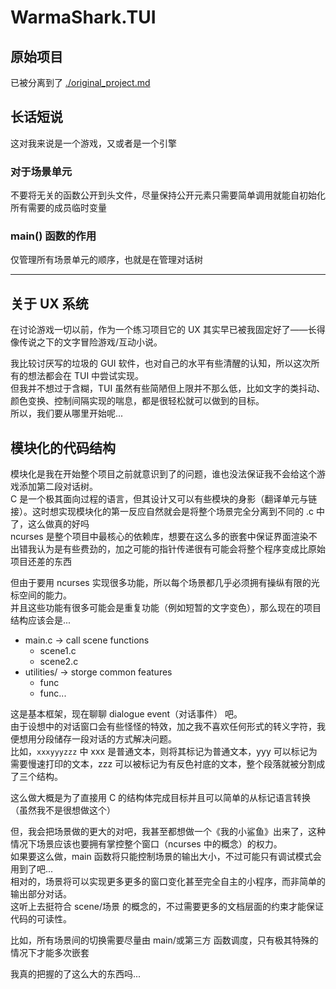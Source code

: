# WarmaShark.TUI

## 原始项目

已被分离到了 [./original_project.md](docs/original_project.md)

## 长话短说

这对我来说是一个游戏，又或者是一个引擎

### 对于场景单元

不要将无关的函数公开到头文件，尽量保持公开元素只需要简单调用就能自初始化所有需要的成员临时变量

### main() 函数的作用

仅管理所有场景单元的顺序，也就是在管理对话树

---

## 关于 UX 系统

在讨论游戏一切以前，作为一个练习项目它的 UX 其实早已被我固定好了——长得像传说之下的文字冒险游戏/互动小说。

我比较讨厌写的垃圾的 GUI 软件，也对自己的水平有些清醒的认知，所以这次所有的想法都会在 TUI 中尝试实现。\
但我并不想过于含糊，TUI 虽然有些简陋但上限并不那么低，比如文字的类抖动、颜色变换、控制间隔实现的喘息，都是很轻松就可以做到的目标。\
所以，我们要从哪里开始呢...

## 模块化的代码结构

模块化是我在开始整个项目之前就意识到了的问题，谁也没法保证我不会给这个游戏添加第二段对话树。\
C 是一个极其面向过程的语言，但其设计又可以有些模块的身影（翻译单元与链接）。这时想实现模块化的第一反应自然就会是将整个场景完全分离到不同的 .c 中了，这么做真的好吗\
ncurses 是整个项目中最核心的依赖库，想要在这么多的嵌套中保证界面渲染不出错我认为是有些费劲的，加之可能的指针传递很有可能会将整个程序变成比原始项目还差的东西

但由于要用 ncurses 实现很多功能，所以每个场景都几乎必须拥有操纵有限的光标空间的能力。\
并且这些功能有很多可能会是重复功能（例如短暂的文字变色），那么现在的项目结构应该会是...

- main.c -> call scene functions
  - scene1.c
  - scene2.c
- utilities/ -> storge common features
  - func
  - func...

这是基本框架，现在聊聊 dialogue event（对话事件） 吧。\
由于设想中的对话窗口会有些怪怪的特效，加之我不喜欢任何形式的转义字符，我便想用分段储存一段对话的方式解决问题。\
比如，`xxxyyyzzz` 中 xxx 是普通文本，则将其标记为普通文本，yyy 可以标记为需要慢速打印的文本，zzz 可以被标记为有反色衬底的文本，整个段落就被分割成了三个结构。

这么做大概是为了直接用 C 的结构体完成目标并且可以简单的从标记语言转换（虽然我不是很想做这个）

但，我会把场景做的更大的对吧，我甚至都想做一个《我的小鲨鱼》出来了，这种情况下场景应该也要拥有掌控整个窗口（ncurses 中的概念）的权力。\
如果要这么做，main 函数将只能控制场景的输出大小，不过可能只有调试模式会用到了吧...\
相对的，场景将可以实现更多更多的窗口变化甚至完全自主的小程序，而非简单的输出部分对话。\
这听上去挺符合 scene/场景 的概念的，不过需要更多的文档层面的约束才能保证代码的可读性。

比如，所有场景间的切换需要尽量由 main/或第三方 函数调度，只有极其特殊的情况下才能多次嵌套

我真的把握的了这么大的东西吗...

